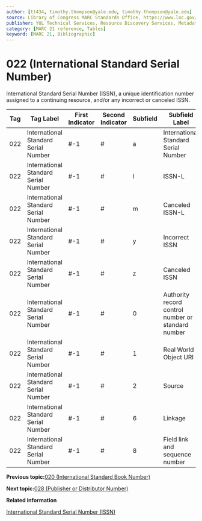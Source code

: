 ```yaml
---
author: [tt434, timothy.thompson@yale.edu, timothy.thompson@yale.edu]
source: Library of Congress MARC Standards Office, https://www.loc.gov/marc/bibliographic/bd022.html
publisher: YUL Technical Services, Resource Discovery Services, Metadata Services Unit
category: [MARC 21 reference, Tables]
keyword: [MARC 21, Bibliographic]
---
```


# 022 \(International Standard Serial Number\)

International Standard Serial Number \(ISSN\), a unique identification number assigned to a continuing resource, and/or any incorrect or canceled ISSN.

|Tag|Tag Label|First Indicator|Second Indicator|Subfield|Subfield Label|Repeatable|
|---|---------|---------------|----------------|--------|--------------|----------|
|022|International Standard Serial Number|\#-1|\#|a|International Standard Serial Number|F|
|022|International Standard Serial Number|\#-1|\#|l|ISSN-L|F|
|022|International Standard Serial Number|\#-1|\#|m|Canceled ISSN-L|T|
|022|International Standard Serial Number|\#-1|\#|y|Incorrect ISSN|T|
|022|International Standard Serial Number|\#-1|\#|z|Canceled ISSN|T|
|022|International Standard Serial Number|\#-1|\#|0|Authority record control number or standard number|F|
|022|International Standard Serial Number|\#-1|\#|1|Real World Object URI|T|
|022|International Standard Serial Number|\#-1|\#|2|Source|F|
|022|International Standard Serial Number|\#-1|\#|6|Linkage|F|
|022|International Standard Serial Number|\#-1|\#|8|Field link and sequence number|T|

**Previous topic:**[020 \(International Standard Book Number\)](../tables/020_bib_table.md)

**Next topic:**[028 \(Publisher or Distributor Number\)](../tables/028_bib_table.md)

**Related information**  


[International Standard Serial Number \(ISSN\)](../tasks/identifiers/international_standard_serial_number_issn.md)

